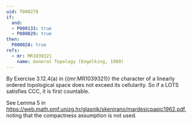 ```yaml
---
uid: T000278
if:
  and:
  - P000133: true
  - P000029: true
then:
  P000028: true
refs:
  - mr: MR1039321
    name: General Topology (Engelking, 1989)
---
```


By Exercise 3.12.4(a) in {{mr:MR1039321}} the character of a linearly ordered topological space does not exceed its cellularity.  So if a LOTS satisfies CCC, it is first countable.

See Lemma 5 in <https://web.math.pmf.unizg.hr/glasnik/skenirano/mardesicpapic1962.pdf>, noting that the compactness assumption is not used.
